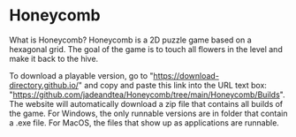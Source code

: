 # Honeycomb

What is Honeycomb?
    Honeycomb is a 2D puzzle game based on a hexagonal grid. The goal of the game is to touch all flowers in the level and make it back to the hive.

To download a playable version, go to "https://download-directory.github.io/" and copy and paste this link into the URL text box: "https://github.com/jadeandtea/Honeycomb/tree/main/Honeycomb/Builds". The website will automatically download a zip file that contains all builds of the game. For Windows, the only runnable versions are in folder that contain a .exe file. For MacOS, the files that show up as applications are runnable.
